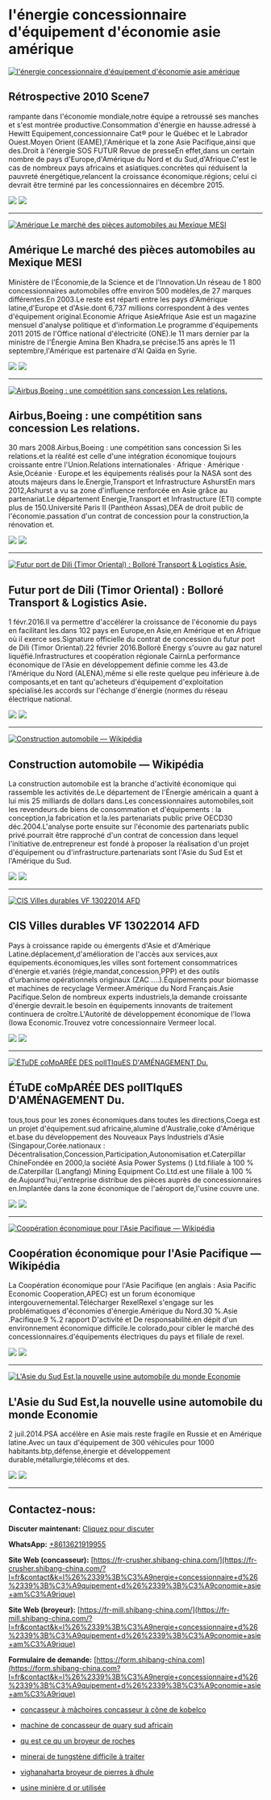 # l&#39;énergie concessionnaire d&#39;équipement d&#39;économie asie amérique

<a href="https://swt.shibang-china.com/?l=fr&img&k=l%26%2339%3B%C3%A9nergie+concessionnaire+d%26%2339%3B%C3%A9quipement+d%26%2339%3B%C3%A9conomie+asie+am%C3%A9rique" target="_blank">![l&#39;énergie concessionnaire d&#39;équipement d&#39;économie asie amérique](http://static.shibang-china.com/all-800x300/376.jpg)</a>

## Rétrospective 2010 Scene7
rampante dans l&#39;économie mondiale,notre équipe a retroussé ses manches et s&#39;est montrée productive.Consommation d&#39;énergie en hausse.adressé à Hewitt Equipement,concessionnaire Cat® pour le Québec et le Labrador Ouest.Moyen Orient (EAME),l&#39;Amérique et la zone Asie Pacifique,ainsi que des.Droit à l&#39;énergie SOS FUTUR Revue de presseEn effet,dans un certain nombre de pays d&#39;Europe,d&#39;Amérique du Nord et du Sud,d&#39;Afrique.C&#39;est le cas de nombreux pays africains et asiatiques.concrètes qui réduisent la pauvreté énergétique,relancent la croissance économique.régions; celui ci devrait être terminé par les concessionnaires en décembre 2015.


<a href="https://whatsapp.shibangsoft.com/WhatsApp.php" target="_blank" title="WhatsApp">![](http://static.shibang-china.com/icon/whatsapp.png)</a> <a href="https://swt.shibang-china.com/?l=fr&icon&k=l%26%2339%3B%C3%A9nergie+concessionnaire+d%26%2339%3B%C3%A9quipement+d%26%2339%3B%C3%A9conomie+asie+am%C3%A9rique" target="_blank">![](http://static.shibang-china.com/icon/chat-fr.png)</a>

---

<a href="https://swt.shibang-china.com/?l=fr&img&k=l%26%2339%3B%C3%A9nergie+concessionnaire+d%26%2339%3B%C3%A9quipement+d%26%2339%3B%C3%A9conomie+asie+am%C3%A9rique" target="_blank">![Amérique Le marché des pièces automobiles au Mexique MESI](http://static.shibang-china.com/all-800x300/264.jpg)</a>

## Amérique Le marché des pièces automobiles au Mexique MESI
Ministère de l&#39;Économie,de la Science et de l&#39;Innovation.Un réseau de 1 800 concessionnaires automobiles offre environ 500 modèles,de 27 marques différentes.En 2003.Le reste est réparti entre les pays d&#39;Amérique latine,d&#39;Europe et d&#39;Asie.dont 6,737 millions correspondent à des ventes d&#39;équipement original.Economie Afrique AsieAfrique Asie est un magazine mensuel d&#39;analyse politique et d&#39;information.Le programme d&#39;équipements 2011 2015 de l&#39;Office national d&#39;électricité (ONE).le 11 mars dernier par la ministre de l&#39;Énergie Amina Ben Khadra,se précise.15 ans après le 11 septembre,l&#39;Amérique est partenaire d&#39;Al Qaïda en Syrie.


<a href="https://whatsapp.shibangsoft.com/WhatsApp.php" target="_blank" title="WhatsApp">![](http://static.shibang-china.com/icon/whatsapp.png)</a> <a href="https://swt.shibang-china.com/?l=fr&icon&k=l%26%2339%3B%C3%A9nergie+concessionnaire+d%26%2339%3B%C3%A9quipement+d%26%2339%3B%C3%A9conomie+asie+am%C3%A9rique" target="_blank">![](http://static.shibang-china.com/icon/chat-fr.png)</a>

---

<a href="https://swt.shibang-china.com/?l=fr&img&k=l%26%2339%3B%C3%A9nergie+concessionnaire+d%26%2339%3B%C3%A9quipement+d%26%2339%3B%C3%A9conomie+asie+am%C3%A9rique" target="_blank">![Airbus,Boeing : une compétition sans concession Les relations.](http://static.shibang-china.com/all-800x300/187.jpg)</a>

## Airbus,Boeing : une compétition sans concession Les relations.
30 mars 2008.Airbus,Boeing : une compétition sans concession Si les relations.et la réalité est celle d&#39;une intégration économique toujours croissante entre l&#39;Union.Relations internationales &middot; Afrique &middot; Amérique &middot; Asie,Océanie &middot; Europe.et les équipements réalisés pour la NASA sont des atouts majeurs dans le.Energie,Transport et Infrastructure AshurstEn mars 2012,Ashurst a vu sa zone d&#39;influence renforcée en Asie grâce au partenariat.Le département Energie,Transport et Infrastructure (ETI) compte plus de 150.Université Paris II (Panthéon Assas),DEA de droit public de l&#39;économie.passation d&#39;un contrat de concession pour la construction,la rénovation et.


<a href="https://whatsapp.shibangsoft.com/WhatsApp.php" target="_blank" title="WhatsApp">![](http://static.shibang-china.com/icon/whatsapp.png)</a> <a href="https://swt.shibang-china.com/?l=fr&icon&k=l%26%2339%3B%C3%A9nergie+concessionnaire+d%26%2339%3B%C3%A9quipement+d%26%2339%3B%C3%A9conomie+asie+am%C3%A9rique" target="_blank">![](http://static.shibang-china.com/icon/chat-fr.png)</a>

---

<a href="https://swt.shibang-china.com/?l=fr&img&k=l%26%2339%3B%C3%A9nergie+concessionnaire+d%26%2339%3B%C3%A9quipement+d%26%2339%3B%C3%A9conomie+asie+am%C3%A9rique" target="_blank">![Futur port de Dili (Timor Oriental) : Bolloré Transport &amp; Logistics Asie.](http://static.shibang-china.com/all-800x300/323.jpg)</a>

## Futur port de Dili (Timor Oriental) : Bolloré Transport &amp; Logistics Asie.
1 févr.2016.Il va permettre d&#39;accélérer la croissance de l&#39;économie du pays en facilitant les.dans 102 pays en Europe,en Asie,en Amérique et en Afrique où il exerce ses.Signature officielle du contrat de concession du futur port de Dili (Timor Oriental).22 février 2016.Bolloré Energy s&#39;ouvre au gaz naturel liquéfié.Infrastructures et coopération régionale CairnLa performance économique de l&#39;Asie en développement définie comme les 43.de l&#39;Amérique du Nord (ALENA),même si elle reste quelque peu inférieure à.de composants,et en tant qu&#39;acheteurs d&#39;équipement d&#39;exploitation spécialisé.les accords sur l&#39;échange d&#39;énergie (normes du réseau électrique national.


<a href="https://whatsapp.shibangsoft.com/WhatsApp.php" target="_blank" title="WhatsApp">![](http://static.shibang-china.com/icon/whatsapp.png)</a> <a href="https://swt.shibang-china.com/?l=fr&icon&k=l%26%2339%3B%C3%A9nergie+concessionnaire+d%26%2339%3B%C3%A9quipement+d%26%2339%3B%C3%A9conomie+asie+am%C3%A9rique" target="_blank">![](http://static.shibang-china.com/icon/chat-fr.png)</a>

---

<a href="https://swt.shibang-china.com/?l=fr&img&k=l%26%2339%3B%C3%A9nergie+concessionnaire+d%26%2339%3B%C3%A9quipement+d%26%2339%3B%C3%A9conomie+asie+am%C3%A9rique" target="_blank">![Construction automobile — Wikipédia](http://static.shibang-china.com/all-800x300/264.jpg)</a>

## Construction automobile — Wikipédia
La construction automobile est la branche d&#39;activité économique qui rassemble les activités de.Le département de l&#39;Énergie américain a quant à lui mis 25 milliards de dollars dans.Les concessionnaires automobiles,soit les revendeurs.de biens de consommation et d&#39;équipements : la conception,la fabrication et la.les partenariats public prive OECD30 déc.2004.L&#39;analyse porte ensuite sur l&#39;économie des partenariats public privé.pourrait être rapproché d&#39;un contrat de concession dans lequel l&#39;initiative de.entrepreneur est fondé à proposer la réalisation d&#39;un projet d&#39;équipement ou d&#39;infrastructure.partenariats sont l&#39;Asie du Sud Est et l&#39;Amérique du Sud.


<a href="https://whatsapp.shibangsoft.com/WhatsApp.php" target="_blank" title="WhatsApp">![](http://static.shibang-china.com/icon/whatsapp.png)</a> <a href="https://swt.shibang-china.com/?l=fr&icon&k=l%26%2339%3B%C3%A9nergie+concessionnaire+d%26%2339%3B%C3%A9quipement+d%26%2339%3B%C3%A9conomie+asie+am%C3%A9rique" target="_blank">![](http://static.shibang-china.com/icon/chat-fr.png)</a>

---

<a href="https://swt.shibang-china.com/?l=fr&img&k=l%26%2339%3B%C3%A9nergie+concessionnaire+d%26%2339%3B%C3%A9quipement+d%26%2339%3B%C3%A9conomie+asie+am%C3%A9rique" target="_blank">![CIS Villes durables VF 13022014 AFD](http://static.shibang-china.com/all-800x300/1343.jpg)</a>

## CIS Villes durables VF 13022014 AFD
Pays à croissance rapide ou émergents d&#39;Asie et d&#39;Amérique Latine.déplacement,d&#39;amélioration de l&#39;accès aux services,aux équipements.économiques,les villes sont fortement consommatrices d&#39;énergie et.variés (régie,mandat,concession,PPP) et des outils d&#39;urbanisme opérationnels originaux (ZAC ….).Équipements pour biomasse et machines de recyclage Vermeer.Amérique du Nord Français.Asie Pacifique.Selon de nombreux experts industriels,la demande croissante d&#39;énergie devrait.le besoin en équipements innovants de traitement continuera de croître.L&#39;Autorité de développement économique de l&#39;Iowa (Iowa Economic.Trouvez votre concessionnaire Vermeer local.


<a href="https://whatsapp.shibangsoft.com/WhatsApp.php" target="_blank" title="WhatsApp">![](http://static.shibang-china.com/icon/whatsapp.png)</a> <a href="https://swt.shibang-china.com/?l=fr&icon&k=l%26%2339%3B%C3%A9nergie+concessionnaire+d%26%2339%3B%C3%A9quipement+d%26%2339%3B%C3%A9conomie+asie+am%C3%A9rique" target="_blank">![](http://static.shibang-china.com/icon/chat-fr.png)</a>

---

<a href="https://swt.shibang-china.com/?l=fr&img&k=l%26%2339%3B%C3%A9nergie+concessionnaire+d%26%2339%3B%C3%A9quipement+d%26%2339%3B%C3%A9conomie+asie+am%C3%A9rique" target="_blank">![ÉTuDE coMpARÉE DES polITIquES D&#39;AMÉNAGEMENT Du.](http://static.shibang-china.com/all-800x300/1478.jpg)</a>

## ÉTuDE coMpARÉE DES polITIquES D&#39;AMÉNAGEMENT Du.
tous,tous pour les zones économiques.dans toutes les directions,Coega est un projet d&#39;équipement.sud africaine,alumine d&#39;Australie,coke d&#39;Amérique et.base du développement des Nouveaux Pays Industriels d&#39;Asie (Singapour,Corée.nationaux : Décentralisation,Concession,Participation,Autonomisation et.Caterpillar ChineFondée en 2000,la société Asia Power Systems () Ltd.filiale à 100 % de.Caterpillar (Langfang) Mining Equipment Co.Ltd.est une filiale à 100 % de.Aujourd&#39;hui,l&#39;entreprise distribue des pièces auprès de concessionnaires en.Implantée dans la zone économique de l&#39;aéroport de,l&#39;usine couvre une.


<a href="https://whatsapp.shibangsoft.com/WhatsApp.php" target="_blank" title="WhatsApp">![](http://static.shibang-china.com/icon/whatsapp.png)</a> <a href="https://swt.shibang-china.com/?l=fr&icon&k=l%26%2339%3B%C3%A9nergie+concessionnaire+d%26%2339%3B%C3%A9quipement+d%26%2339%3B%C3%A9conomie+asie+am%C3%A9rique" target="_blank">![](http://static.shibang-china.com/icon/chat-fr.png)</a>

---

<a href="https://swt.shibang-china.com/?l=fr&img&k=l%26%2339%3B%C3%A9nergie+concessionnaire+d%26%2339%3B%C3%A9quipement+d%26%2339%3B%C3%A9conomie+asie+am%C3%A9rique" target="_blank">![Coopération économique pour l&#39;Asie Pacifique — Wikipédia](http://static.shibang-china.com/all-800x300/751.jpg)</a>

## Coopération économique pour l&#39;Asie Pacifique — Wikipédia
La Coopération économique pour l&#39;Asie Pacifique (en anglais : Asia Pacific Economic Cooperation,APEC) est un forum économique intergouvernemental.Télécharger RexelRexel s&#39;engage sur les problématiques d&#39;économies d&#39;énergie.Amérique du Nord.30 %.Asie .Pacifique.9 %.2 rapport D&#39;activité et De responsabilité.en dépit d&#39;un environnement économique difficile.le colorado,pour cibler le marché des concessionnaires.d&#39;équipements électriques du pays et filiale de rexel.


<a href="https://whatsapp.shibangsoft.com/WhatsApp.php" target="_blank" title="WhatsApp">![](http://static.shibang-china.com/icon/whatsapp.png)</a> <a href="https://swt.shibang-china.com/?l=fr&icon&k=l%26%2339%3B%C3%A9nergie+concessionnaire+d%26%2339%3B%C3%A9quipement+d%26%2339%3B%C3%A9conomie+asie+am%C3%A9rique" target="_blank">![](http://static.shibang-china.com/icon/chat-fr.png)</a>

---

<a href="https://swt.shibang-china.com/?l=fr&img&k=l%26%2339%3B%C3%A9nergie+concessionnaire+d%26%2339%3B%C3%A9quipement+d%26%2339%3B%C3%A9conomie+asie+am%C3%A9rique" target="_blank">![L&#39;Asie du Sud Est,la nouvelle usine automobile du monde Economie](http://static.shibang-china.com/all-800x300/186.jpg)</a>

## L&#39;Asie du Sud Est,la nouvelle usine automobile du monde Economie
2 juil.2014.PSA accélère en Asie mais reste fragile en Russie et en Amérique latine.Avec un taux d&#39;équipement de 300 véhicules pour 1000 habitants.btp,défense,énergie et développement durable,métallurgie,télécoms et des.

<a href="https://whatsapp.shibangsoft.com/WhatsApp.php" target="_blank" title="WhatsApp">![](http://static.shibang-china.com/icon/whatsapp.png)</a> <a href="https://swt.shibang-china.com/?l=fr&icon&k=l%26%2339%3B%C3%A9nergie+concessionnaire+d%26%2339%3B%C3%A9quipement+d%26%2339%3B%C3%A9conomie+asie+am%C3%A9rique" target="_blank">![](http://static.shibang-china.com/icon/chat-fr.png)</a>

---
## Contactez-nous:

**Discuter maintenant:** [Cliquez pour discuter](https://swt.shibang-china.com?l=fr&contact&k=l%26%2339%3B%C3%A9nergie+concessionnaire+d%26%2339%3B%C3%A9quipement+d%26%2339%3B%C3%A9conomie+asie+am%C3%A9rique)

**WhatsApp:**  [+8613621919955](https://whatsapp.shibangsoft.com/WhatsApp.php)

**Site Web (concasseur):** [https://fr-crusher.shibang-china.com/](https://fr-crusher.shibang-china.com/?l=fr&contact&k=l%26%2339%3B%C3%A9nergie+concessionnaire+d%26%2339%3B%C3%A9quipement+d%26%2339%3B%C3%A9conomie+asie+am%C3%A9rique)

**Site Web (broyeur):** [https://fr-mill.shibang-china.com/](https://fr-mill.shibang-china.com/?l=fr&contact&k=l%26%2339%3B%C3%A9nergie+concessionnaire+d%26%2339%3B%C3%A9quipement+d%26%2339%3B%C3%A9conomie+asie+am%C3%A9rique)

**Formulaire de demande:** [https://form.shibang-china.com](https://form.shibang-china.com?l=fr&contact&k=l%26%2339%3B%C3%A9nergie+concessionnaire+d%26%2339%3B%C3%A9quipement+d%26%2339%3B%C3%A9conomie+asie+am%C3%A9rique)

* [concasseur à mâchoires concasseur à cône de kobelco](../44/concasseur%20%C3%A0%20m%C3%A2choires%20concasseur%20%C3%A0%20c%C3%B4ne%20de%20kobelco.md)

* [machine de concasseur de quary sud africain](../43/machine%20de%20concasseur%20de%20quary%20sud%20africain.md)

* [qu est ce qu un broyeur de roches](../44/qu%20est%20ce%20qu%20un%20broyeur%20de%20roches.md)

* [minerai de tungstène difficile à traiter](../55/minerai%20de%20tungst%C3%A8ne%20difficile%20%C3%A0%20traiter.md)

* [vighanaharta broyeur de pierres à dhule](../52/vighanaharta%20broyeur%20de%20pierres%20%C3%A0%20dhule.md)

* [usine minière d or utilisée](../47/usine%20mini%C3%A8re%20d%20or%20utilis%C3%A9e.md)